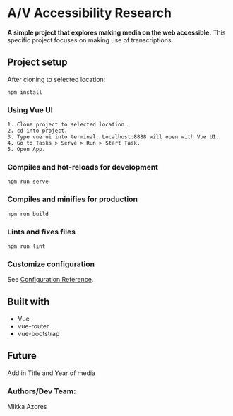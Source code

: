 # A/V Accessibility Research
**A simple project that explores making media on the web accessible.**
This specific project focuses on making use of transcriptions.

## Project setup
After cloning to selected location:
```
npm install
```

### Using Vue UI
```
1. Clone project to selected location.
2. cd into project.
3. Type vue ui into terminal. Localhost:8888 will open with Vue UI.
4. Go to Tasks > Serve > Run > Start Task.
5. Open App.
```

### Compiles and hot-reloads for development
```
npm run serve
```

### Compiles and minifies for production
```
npm run build
```

### Lints and fixes files
```
npm run lint
```

### Customize configuration
See [Configuration Reference](https://cli.vuejs.org/config/).

## Built with
* Vue
* vue-router
* vue-bootstrap

## Future
Add in Title and Year of media

### Authors/Dev Team:
Mikka Azores


